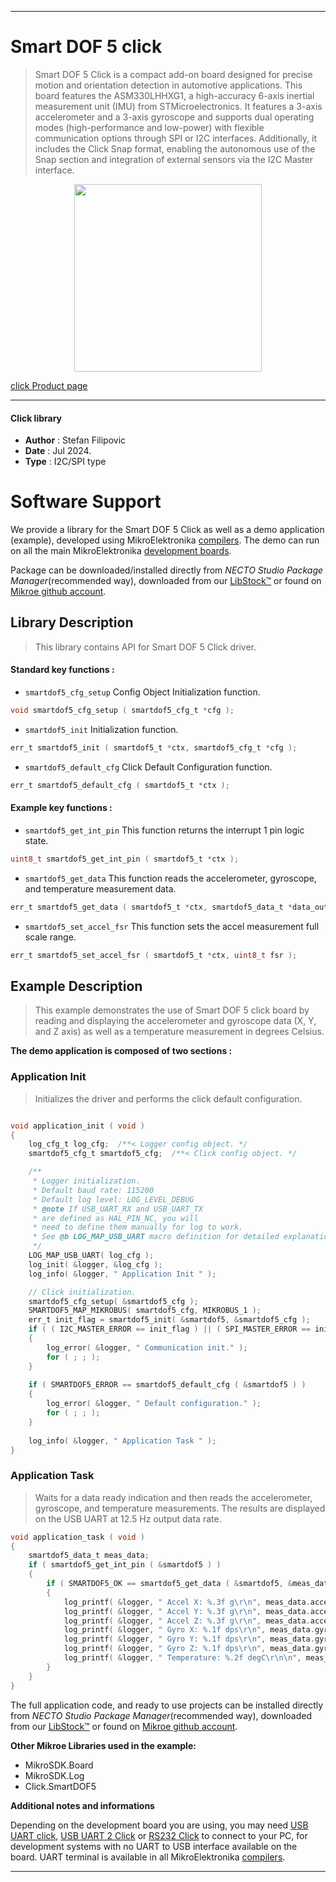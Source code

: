 
---
# Smart DOF 5 click

> Smart DOF 5 Click is a compact add-on board designed for precise motion and orientation detection in automotive applications. This board features the ASM330LHHXG1, a high-accuracy 6-axis inertial measurement unit (IMU) from STMicroelectronics. It features a 3-axis accelerometer and a 3-axis gyroscope and supports dual operating modes (high-performance and low-power) with flexible communication options through SPI or I2C interfaces. Additionally, it includes the Click Snap format, enabling the autonomous use of the Snap section and integration of external sensors via the I2C Master interface.

<p align="center">
  <img src="https://download.mikroe.com/images/click_for_ide/smartdof5_click.png" height=300px>
</p>

[click Product page](https://www.mikroe.com/smart-dof-5-click)

---


#### Click library

- **Author**        : Stefan Filipovic
- **Date**          : Jul 2024.
- **Type**          : I2C/SPI type


# Software Support

We provide a library for the Smart DOF 5 Click
as well as a demo application (example), developed using MikroElektronika
[compilers](https://www.mikroe.com/necto-studio).
The demo can run on all the main MikroElektronika [development boards](https://www.mikroe.com/development-boards).

Package can be downloaded/installed directly from *NECTO Studio Package Manager*(recommended way), downloaded from our [LibStock&trade;](https://libstock.mikroe.com) or found on [Mikroe github account](https://github.com/MikroElektronika/mikrosdk_click_v2/tree/master/clicks).

## Library Description

> This library contains API for Smart DOF 5 Click driver.

#### Standard key functions :

- `smartdof5_cfg_setup` Config Object Initialization function.
```c
void smartdof5_cfg_setup ( smartdof5_cfg_t *cfg );
```

- `smartdof5_init` Initialization function.
```c
err_t smartdof5_init ( smartdof5_t *ctx, smartdof5_cfg_t *cfg );
```

- `smartdof5_default_cfg` Click Default Configuration function.
```c
err_t smartdof5_default_cfg ( smartdof5_t *ctx );
```

#### Example key functions :

- `smartdof5_get_int_pin` This function returns the interrupt 1 pin logic state.
```c
uint8_t smartdof5_get_int_pin ( smartdof5_t *ctx );
```

- `smartdof5_get_data` This function reads the accelerometer, gyroscope, and temperature measurement data.
```c
err_t smartdof5_get_data ( smartdof5_t *ctx, smartdof5_data_t *data_out );
```

- `smartdof5_set_accel_fsr` This function sets the accel measurement full scale range.
```c
err_t smartdof5_set_accel_fsr ( smartdof5_t *ctx, uint8_t fsr );
```

## Example Description

> This example demonstrates the use of Smart DOF 5 click board by reading and displaying 
the accelerometer and gyroscope data (X, Y, and Z axis) as well as a temperature measurement in degrees Celsius.

**The demo application is composed of two sections :**

### Application Init

> Initializes the driver and performs the click default configuration.

```c

void application_init ( void )
{
    log_cfg_t log_cfg;  /**< Logger config object. */
    smartdof5_cfg_t smartdof5_cfg;  /**< Click config object. */

    /** 
     * Logger initialization.
     * Default baud rate: 115200
     * Default log level: LOG_LEVEL_DEBUG
     * @note If USB_UART_RX and USB_UART_TX 
     * are defined as HAL_PIN_NC, you will 
     * need to define them manually for log to work. 
     * See @b LOG_MAP_USB_UART macro definition for detailed explanation.
     */
    LOG_MAP_USB_UART( log_cfg );
    log_init( &logger, &log_cfg );
    log_info( &logger, " Application Init " );

    // Click initialization.
    smartdof5_cfg_setup( &smartdof5_cfg );
    SMARTDOF5_MAP_MIKROBUS( smartdof5_cfg, MIKROBUS_1 );
    err_t init_flag = smartdof5_init( &smartdof5, &smartdof5_cfg );
    if ( ( I2C_MASTER_ERROR == init_flag ) || ( SPI_MASTER_ERROR == init_flag ) )
    {
        log_error( &logger, " Communication init." );
        for ( ; ; );
    }
    
    if ( SMARTDOF5_ERROR == smartdof5_default_cfg ( &smartdof5 ) )
    {
        log_error( &logger, " Default configuration." );
        for ( ; ; );
    }
    
    log_info( &logger, " Application Task " );
}

```

### Application Task

> Waits for a data ready indication and then reads the accelerometer, gyroscope, and temperature
measurements. The results are displayed on the USB UART at 12.5 Hz output data rate.

```c
void application_task ( void )
{
    smartdof5_data_t meas_data;
    if ( smartdof5_get_int_pin ( &smartdof5 ) ) 
    {
        if ( SMARTDOF5_OK == smartdof5_get_data ( &smartdof5, &meas_data ) )
        {
            log_printf( &logger, " Accel X: %.3f g\r\n", meas_data.accel.x );
            log_printf( &logger, " Accel Y: %.3f g\r\n", meas_data.accel.y );
            log_printf( &logger, " Accel Z: %.3f g\r\n", meas_data.accel.z );
            log_printf( &logger, " Gyro X: %.1f dps\r\n", meas_data.gyro.x );
            log_printf( &logger, " Gyro Y: %.1f dps\r\n", meas_data.gyro.y );
            log_printf( &logger, " Gyro Z: %.1f dps\r\n", meas_data.gyro.z );
            log_printf( &logger, " Temperature: %.2f degC\r\n\n", meas_data.temperature );
        }
    }
}
```

The full application code, and ready to use projects can be installed directly from *NECTO Studio Package Manager*(recommended way), downloaded from our [LibStock&trade;](https://libstock.mikroe.com) or found on [Mikroe github account](https://github.com/MikroElektronika/mikrosdk_click_v2/tree/master/clicks).

**Other Mikroe Libraries used in the example:**

- MikroSDK.Board
- MikroSDK.Log
- Click.SmartDOF5

**Additional notes and informations**

Depending on the development board you are using, you may need
[USB UART click](https://www.mikroe.com/usb-uart-click),
[USB UART 2 Click](https://www.mikroe.com/usb-uart-2-click) or
[RS232 Click](https://www.mikroe.com/rs232-click) to connect to your PC, for
development systems with no UART to USB interface available on the board. UART
terminal is available in all MikroElektronika
[compilers](https://shop.mikroe.com/compilers).

---
